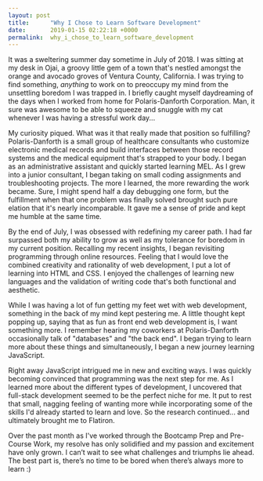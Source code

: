 ```yaml
---
layout: post
title:      "Why I Chose to Learn Software Development"
date:       2019-01-15 02:22:18 +0000
permalink:  why_i_chose_to_learn_software_development
---
```



It was a sweltering summer day sometime in July of 2018. I was sitting at my desk in Ojai, a groovy little gem of a town that's nestled amongst the orange and avocado groves of Ventura County, California. I was trying to find something, *anything* to work on to preoccupy my mind from the unsettling boredom I was trapped in. I briefly caught myself daydreaming of the days when I worked from home for Polaris-Danforth Corporation. Man, it sure was awesome to be able to squeeze and snuggle with my cat whenever I was having a stressful work day...

My curiosity piqued. What was it that really made that position so fulfilling? Polaris-Danforth is a small group of healthcare consultants who customize electronic medical records and build interfaces between those record systems and the medical equipment that's strapped to your body. I began as an administrative assistant and quickly started learning MEL. As I grew into a junior consultant, I began taking on small coding assignments and troubleshooting projects. The more I learned, the more rewarding the work became. Sure, I might spend half a day debugging one form, but the fulfillment when that one problem was finally solved brought such pure elation that it's nearly incomparable. It gave me a sense of pride and kept me humble at the same time.

By the end of July, I was obsessed with redefining my career path. I had far surpassed both my ability to grow as well as my tolerance for boredom in my current position. Recalling my recent insights, I began revisiting programming through online resources. Feeling that I would love the combined creativity and rationality of web development, I put a lot of learning into HTML and CSS. I enjoyed the challenges of learning new languages and the validation of writing code that's both functional and aesthetic. 

While I was having a lot of fun getting my feet wet with web development, something in the back of my mind kept pestering me. A little thought kept popping up, saying that as fun as front end web development is, I want something more. I remember hearing my coworkers at Polaris-Danforth occasionally talk of "databases" and "the back end". I began trying to learn more about these things and simultaneously, I began a new journey learning JavaScript. 

Right away JavaScript intrigued me in new and exciting ways. I was quickly becoming convinced that programming was the next step for me. As I learned more about the different types of development, I uncovered that full-stack development seemed to be the perfect niche for me. It put to rest that small, nagging feeling of wanting more while incorporating some of the skills I'd already started to learn and love. So the research continued... and ultimately brought me to Flatiron. 

Over the past month as I've worked through the Bootcamp Prep and Pre-Course Work, my resolve has only solidified and my passion and excitement have only grown. I can’t wait to see what challenges and triumphs lie ahead. The best part is, there’s no time to be bored when there’s always more to learn :)
